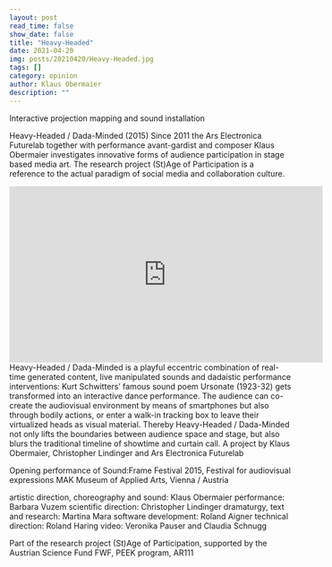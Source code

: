 ```yaml
---
layout: post
read_time: false
show_date: false
title: "Heavy-Headed"
date: 2021-04-20
img: posts/20210420/Heavy-Headed.jpg
tags: []
category: opinion
author: Klaus Obermaier
description: ""
---
```


Interactive projection mapping and sound installation

Heavy-Headed / Dada-Minded (2015)
Since 2011 the Ars Electronica Futurelab together with performance avant-gardist and composer Klaus Obermaier investigates innovative forms of audience participation in stage based media art. The research project (St)Age of Participation is a reference to the actual paradigm of social media and collaboration culture.

<iframe width="560" height="315" src="https://www.youtube.com/embed/FvJu-hEsxxE" title="YouTube video player" frameborder="0" allow="accelerometer; autoplay; clipboard-write; encrypted-media; gyroscope; picture-in-picture" allowfullscreen></iframe>
Heavy-Headed / Dada-Minded is a playful eccentric combination of
real-time generated content, live manipulated sounds and dadaistic performance interventions: Kurt Schwitters’ famous sound poem Ursonate (1923-32) gets transformed into an interactive dance performance. The audience can co-create the audiovisual environment by means of smartphones but also through bodily actions, or enter a walk-in tracking box to leave their virtualized heads as visual material.
Thereby Heavy-Headed / Dada-Minded not only lifts the boundaries between audience space and stage, but also blurs the traditional timeline of showtime and curtain call.
A project by Klaus Obermaier, Christopher Lindinger
and Ars Electronica Futurelab

Opening performance of Sound:Frame Festival 2015,
Festival for audiovisual expressions
MAK Museum of Applied Arts, Vienna / Austria

artistic direction, choreography and sound: Klaus Obermaier
performance: Barbara Vuzem
scientific direction: Christopher Lindinger
dramaturgy, text and research: Martina Mara
software development: Roland Aigner
technical direction: Roland Haring
video: Veronika Pauser and Claudia Schnugg

Part of the research project (St)Age of Participation,
supported by the Austrian Science Fund FWF, PEEK program, AR111
